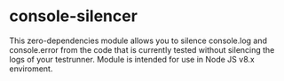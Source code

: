 # console-silencer

This zero-dependencies module allows you to silence console.log and console.error from the code that is currently tested without silencing the logs of your testrunner. Module is intended for use in Node JS v8.x enviroment.

